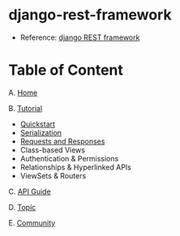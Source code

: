 # django-rest-framework

- Reference: [django REST framework](https://www.django-rest-framework.org/)

# Table of Content

A. [Home](https://www.django-rest-framework.org/)

B. [Tutorial](https://www.django-rest-framework.org/tutorial/quickstart/)
  * [Quickstart](https://github.com/LeTanThanh/django-rest-framework-tutorial)
  * [Serialization](https://github.com/LeTanThanh/django-rest-framework-tutorial-serialization)
  * [Requests and Responses](https://github.com/LeTanThanh/django-rest-framework-tutorial-requests-and-responses)
  * Class-based Views
  * Authentication & Permissions
  * Relationships & Hyperlinked APIs
  * ViewSets & Routers

C. [API Guide](https://www.django-rest-framework.org/api-guide/requests/)

D. [Topíc](https://www.django-rest-framework.org/topics/documenting-your-api/)

E. [Community](https://www.django-rest-framework.org/community/tutorials-and-resources/)
